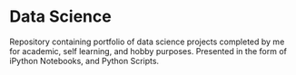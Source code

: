 # Data Science

Repository containing portfolio of data science projects completed by me for academic, self learning, and hobby purposes. Presented in the form of iPython Notebooks, and Python Scripts.
